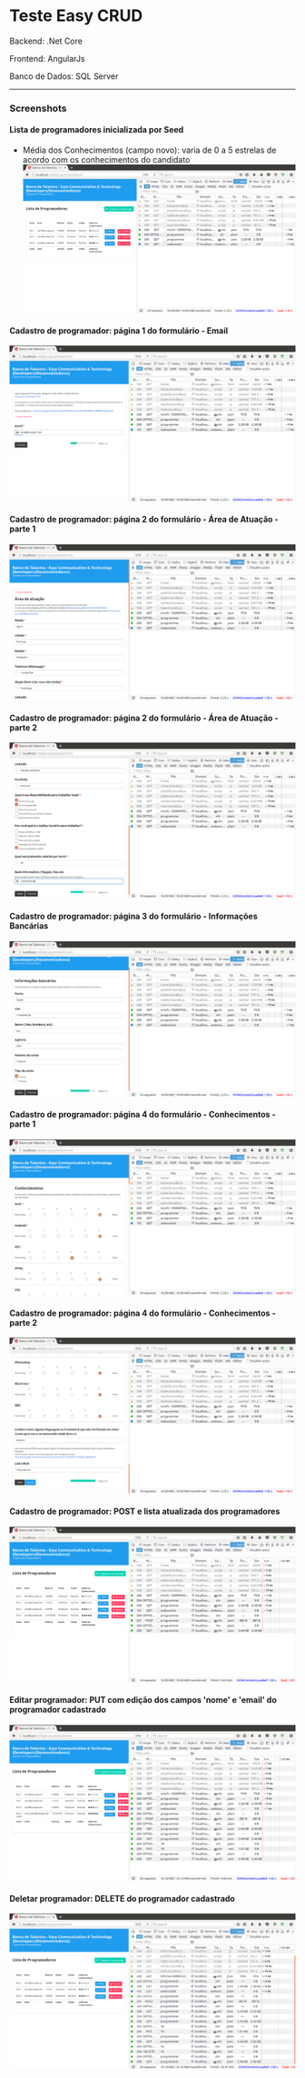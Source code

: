 # Teste Easy CRUD

Backend: .Net Core

Frontend: AngularJs

Banco de Dados: SQL Server

<hr>

### Screenshots

#### Lista de programadores inicializada por Seed
* Média dos Conhecimentos (campo novo): varia de 0 a 5 estrelas de acordo com os conhecimentos do candidato
![alt tag](https://github.com/Amimaro/EasyCrud/blob/master/Prints/home_get.png)

#### Cadastro de programador: página 1 do formulário - Email
![alt tag](https://github.com/Amimaro/EasyCrud/blob/master/Prints/form_1.png)

#### Cadastro de programador: página 2 do formulário - Área de Atuação - parte 1
![alt tag](https://github.com/Amimaro/EasyCrud/blob/master/Prints/form_2_1.png)

#### Cadastro de programador: página 2 do formulário - Área de Atuação - parte 2
![alt tag](https://github.com/Amimaro/EasyCrud/blob/master/Prints/form_2_2.png)

#### Cadastro de programador: página 3 do formulário - Informações Bancárias
![alt tag](https://github.com/Amimaro/EasyCrud/blob/master/Prints/form_3.png)

#### Cadastro de programador: página 4 do formulário - Conhecimentos - parte 1
![alt tag](https://github.com/Amimaro/EasyCrud/blob/master/Prints/form_4_1.png)

#### Cadastro de programador: página 4 do formulário - Conhecimentos - parte 2
![alt tag](https://github.com/Amimaro/EasyCrud/blob/master/Prints/form_4_2.png)

#### Cadastro de programador: POST e lista atualizada dos programadores
![alt tag](https://github.com/Amimaro/EasyCrud/blob/master/Prints/home_post.png)

#### Editar programador: PUT com edição dos campos 'nome' e 'email' do programador cadastrado
![alt tag](https://github.com/Amimaro/EasyCrud/blob/master/Prints/home_put.png)

#### Deletar programador: DELETE do programador cadastrado
![alt tag](https://github.com/Amimaro/EasyCrud/blob/master/Prints/home_delete.png)


